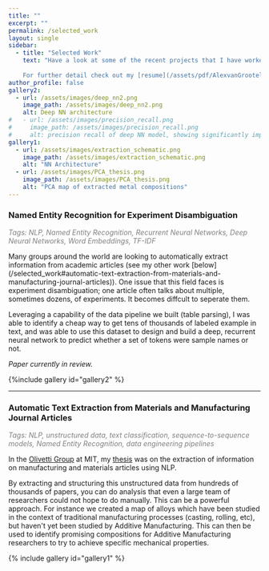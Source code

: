 ```yaml
---
title: ""
excerpt: ""
permalink: /selected_work
layout: single
sidebar:
  - title: "Selected Work"
    text: "Have a look at some of the recent projects that I have worked on.  
          
    For further detail check out my [resume](/assets/pdf/AlexvanGrootel_Resume.pdf)."
author_profile: false
gallery2:
  - url: /assets/images/deep_nn2.png
    image_path: /assets/images/deep_nn2.png
    alt: Deep NN architecture
#   - url: /assets/images/precision_recall.png
#     image_path: /assets/images/precision_recall.png
#     alt: precision recall of deep NN model, showing significantly improved permance over baselines.
gallery1:
  - url: /assets/images/extraction_schematic.png
    image_path: /assets/images/extraction_schematic.png
    alt: "NN Architecture"
  - url: /assets/images/PCA_thesis.png
    image_path: /assets/images/PCA_thesis.png
    alt: "PCA map of extracted metal compositions"
---
```

### Named Entity Recognition for Experiment Disambiguation
<p font-size=1px><i><font color = 'grey' > Tags: NLP, Named Entity Recognition, Recurrent Neural Networks, Deep Neural Networks, Word Embeddings, TF-IDF</font></i></p>
Many groups around the world are looking to automatically extract information from academic articles (see my other work [below](/selected_work#automatic-text-extraction-from-materials-and-manufacturing-journal-articles)). One issue that this field faces is experiment disambiguation; one article often talks about multiple, sometimes dozens, of experiments. It becomes diffcult to seperate them.

Leveraging a capability of the data pipeline we built (table parsing), I was able to identify a cheap way to get tens of thousands of labeled example in text, and was able to use this dataset to design and build a deep, recurrent neural network to predict whether a set of tokens were sample names or not. 

*Paper currently in review.*

{%include gallery id="gallery2" %}

<hr>

### Automatic Text Extraction from Materials and Manufacturing Journal Articles

<p font-size=1px><i><font color = 'grey' > Tags: NLP, unstructured data, text classification, sequence-to-sequence models, Named Entity Recognition, data engineering pipelines</font></i></p>

In the [Olivetti Group](https://olivetti.mit.edu/) at MIT, my [thesis](https://dspace.mit.edu/handle/1721.1/122216?show=full) was on the extraction of information on manufacturing and materials articles using NLP. 

By extracting and structuring this unstructured data from hundreds of thousands of papers, you can do analysis that even a large team of researchers could not hope to do manually. This can be a powerful approach. For instance we created a map of alloys which have been studied in the context of traditional manufacturing processes (casting, rolling, etc), but haven't yet been studied by Additive Manufacturing. This can then be used to identify promising compositions for Additive Manufacturing researchers to try to achieve specific mechanical properties. 

{% include gallery id="gallery1" %}

